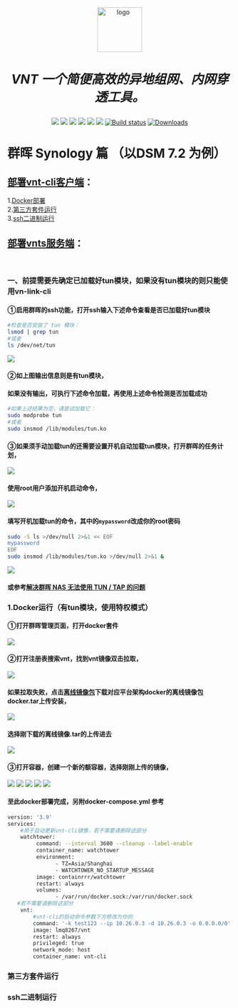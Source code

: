 <div align="center">
  <a href="https://rustvnt.com"><img height="100px" alt="logo" src="https://cdn.jsdelivr.net/gh/vnt-dev/VntApp@master/android/app/src/main/res/mipmap-xxxhdpi/ic_launcher.png"/></a>
  <h1><p><em>VNT 一个简便高效的异地组网、内网穿透工具。</em></p></h1>
	<a href="https://github.com/vnt-dev/vnt/releases"><img src="https://img.shields.io/github/downloads/vnt-dev/vnt/total"></a>
  <a href="https://github.com/vnt-dev/vnt/graphs/contributors"><img src="https://img.shields.io/github/contributors-anon/vnt-dev/vnt"></a>
  <a href="https://github.com/vnt-dev/vnt/releases/"><img src="https://img.shields.io/github/release/vnt-dev/vnt"></a>
  <a href="https://github.com/vnt-dev/vnt/issues"><img src="https://img.shields.io/github/issues-raw/vnt-dev/vnt"></a>
  <a href="https://github.com/vnt-dev/vnt/discussions"><img src="https://img.shields.io/github/discussions/vnt-dev/vnt"></a>
  <a href="GitHub repo size"><img src="https://img.shields.io/github/repo-size/vnt-dev/vnt?color=red&style=flat-square"></a>
  <a href="https://github.com/vnt-dev/vnt/actions?query=workflow%3ABuild"><img src="https://img.shields.io/github/actions/workflow/status/vnt-dev/vnt/rust.yml?branch=main" alt="Build status"></a>
  <a href="https://hub.docker.com/r/lubeilin/vnt"><img src="https://img.shields.io/docker/pulls/lubeilin/vnt?color=%2348BB78&logo=docker&label=pulls" alt="Downloads"></a>
</div>


# 群晖 Synology 篇 （以DSM 7.2 为例）

## [部署vnt-cli客户端](https://github.com/lmq8267/vnt/edit/main/docs/Synology.md#%E4%B8%80%E5%89%8D%E6%8F%90%E9%9C%80%E8%A6%81%E5%85%88%E7%A1%AE%E5%AE%9A%E5%B7%B2%E5%8A%A0%E8%BD%BD%E5%A5%BDtun%E6%A8%A1%E5%9D%97%E5%A6%82%E6%9E%9C%E6%B2%A1%E6%9C%89tun%E6%A8%A1%E5%9D%97%E7%9A%84%E5%88%99%E5%8F%AA%E8%83%BD%E4%BD%BF%E7%94%A8vn-link-cli)：
1.[Docker部署](https://github.com/lmq8267/vnt/edit/main/docs/Synology.md#1docker%E8%BF%90%E8%A1%8C%E6%9C%89tun%E6%A8%A1%E5%9D%97%E4%BD%BF%E7%94%A8%E7%89%B9%E6%9D%83%E6%A8%A1%E5%BC%8F)<br>
2.[第三方套件运行](https://github.com/lmq8267/vnt/edit/main/docs/Synology.md#%E7%AC%AC%E4%B8%89%E6%96%B9%E5%A5%97%E4%BB%B6%E8%BF%90%E8%A1%8C)<br>
3.[ssh二进制运行](https://github.com/lmq8267/vnt/edit/main/docs/Synology.md#ssh%E4%BA%8C%E8%BF%9B%E5%88%B6%E8%BF%90%E8%A1%8C)
## [部署vnts服务端]()：

<br>

### 一、前提需要先确定已加载好tun模块，如果没有tun模块的则只能使用vn-link-cli

#### ①启用群晖的ssh功能，打开ssh输入下述命令查看是否已加载好tun模块
```bash
#检查是否安装了 tun 模块：
lsmod | grep tun
#或者
ls /dev/net/tun
```
![](./img/群晖确定是否有tun.png)
#### ②如上图输出信息则是有tun模块，
#### 如果没有输出，可执行下述命令加载，再使用上述命令检测是否加载成功
```bash
#如果上述结果为空，请尝试加载它：
sudo modprobe tun
#或者
sudo insmod /lib/modules/tun.ko
```
#### ③如果须手动加载tun的还需要设置开机自动加载tun模块，打开群晖的任务计划，
![](./img/群晖触发任务.png)
#### 使用root用户添加开机启动命令，
![](./img/群晖开机触发任务.png)
#### 填写开机加载tun的命令，其中的`mypassword`改成你的root密码
```bash
sudo -S ls >/dev/null 2>&1 << EOF
mypassword
EOF
sudo insmod /lib/modules/tun.ko >/dev/null 2>&1 &

```
![](./img/群晖创建开机加载tun任务.png)
#### 或参考[解决群晖 NAS 无法使用 TUN / TAP 的问题 ](https://www.moewah.com/archives/2750.html)

### 1.Docker运行（有tun模块，使用特权模式）
#### ①打开群晖管理页面，打开docker套件
![](./img/群晖打开docker套件.png)
#### ②打开注册表搜索vnt，找到vnt镜像双击拉取，
![](./img/群晖注册表搜索.png)
#### 如果拉取失败，点击[离线镜像包](https://github.com/lmq8267/vnt-cli/releases)下载对应平台架构docker的离线镜像包docker.tar上传安装，
![](./img/群晖下载离线镜像.png)
#### 选择刚下载的离线镜像.tar的上传进去
![](./img/群晖导入离线镜像.png)
#### ③打开容器，创建一个新的额容器，选择刚刚上传的镜像，
![](./img/群晖创建容器.png)
![](./img/群晖特权模式.png)
![](./img/群晖host网络.png)
![](./img/群晖docker创建命令.png)
![](./img/群晖docker成功日志.png)
#### 至此docker部署完成，另附docker-compose.yml 参考
```bash
version: '3.9'
services:
    #用于自动更新vnt-cli镜像，若不需要请删除这部分
    watchtower: 
         command: --interval 3600 --cleanup --label-enable
         container_name: watchtower
         environment:
               - TZ=Asia/Shanghai
               - WATCHTOWER_NO_STARTUP_MESSAGE
         image: containrrr/watchtower
         restart: always
         volumes:
               - /var/run/docker.sock:/var/run/docker.sock
   #若不需要请删除这部分
    vnt:
        #vnt-cli的启动命令参数下方修改为你的
        command: '-k test123 --ip 10.26.0.3 -d 10.26.0.3 -o 0.0.0.0/0'
        image: lmq8267/vnt
        restart: always
        privileged: true
        network_mode: host
        container_name: vnt-cli

```

### 第三方套件运行

### ssh二进制运行

